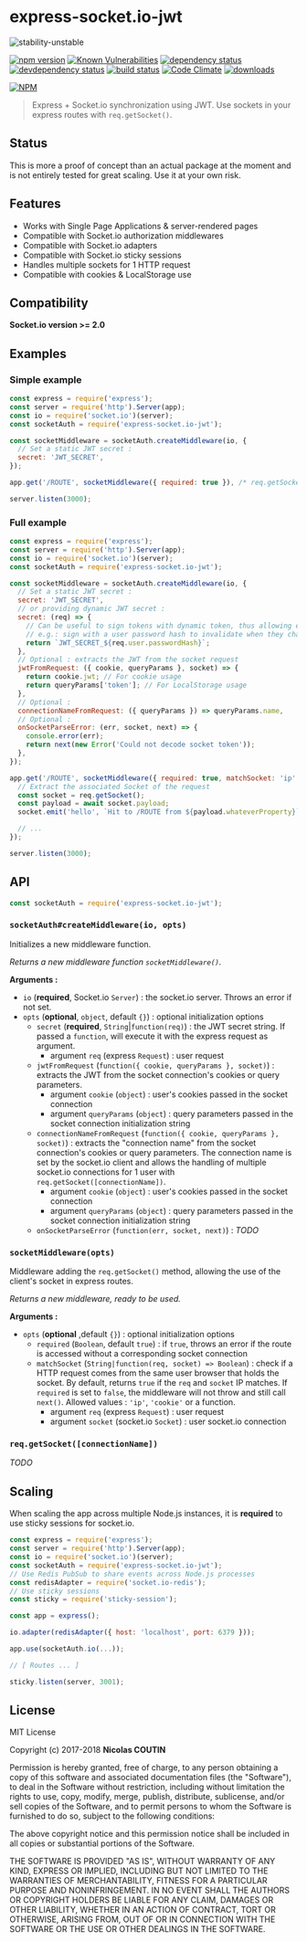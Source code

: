 # express-socket.io-jwt

![stability-unstable](https://img.shields.io/badge/stability-unstable-yellow.svg)

[![npm version][version-badge]][version-url]
[![Known Vulnerabilities][vulnerabilities-badge]][vulnerabilities-url]
[![dependency status][dependency-badge]][dependency-url]
[![devdependency status][devdependency-badge]][devdependency-url]
[![build status][build-badge]][build-url]
[![Code Climate][maintainability-badge]][maintainability-url]
[![downloads][downloads-badge]][downloads-url]

[![NPM][npm-stats-badge]][npm-stats-url]

> Express + Socket.io synchronization using JWT. Use sockets in your express routes with `req.getSocket()`.

## Status

This is more a proof of concept than an actual package at the moment and is not entirely tested for great scaling.
Use it at your own risk.

## Features

* Works with Single Page Applications & server-rendered pages
* Compatible with Socket.io authorization middlewares
* Compatible with Socket.io adapters
* Compatible with Socket.io sticky sessions
* Handles multiple sockets for 1 HTTP request
* Compatible with cookies & LocalStorage use

## Compatibility

**Socket.io version >= 2.0**

## Examples

### Simple example

```javascript
const express = require('express');
const server = require('http').Server(app);
const io = require('socket.io')(server);
const socketAuth = require('express-socket.io-jwt');

const socketMiddleware = socketAuth.createMiddleware(io, {
  // Set a static JWT secret :
  secret: 'JWT_SECRET',
});

app.get('/ROUTE', socketMiddleware({ required: true }), /* req.getSocket() ... */);

server.listen(3000);
```

### Full example

```javascript
const express = require('express');
const server = require('http').Server(app);
const io = require('socket.io')(server);
const socketAuth = require('express-socket.io-jwt');

const socketMiddleware = socketAuth.createMiddleware(io, {
  // Set a static JWT secret :
  secret: 'JWT_SECRET',
  // or providing dynamic JWT secret :
  secret: (req) => {
    // Can be useful to sign tokens with dynamic token, thus allowing easy invalidation.
    // e.g.: sign with a user password hash to invalidate when they change their password
    return `JWT_SECRET_${req.user.passwordHash}`;
  },
  // Optional : extracts the JWT from the socket request
  jwtFromRequest: ({ cookie, queryParams }, socket) => {
    return cookie.jwt; // For cookie usage
    return queryParams['token']; // For LocalStorage usage
  },
  // Optional :
  connectionNameFromRequest: ({ queryParams }) => queryParams.name,
  // Optional :
  onSocketParseError: (err, socket, next) => {
    console.error(err);
    return next(new Error('Could not decode socket token'));
  },
});

app.get('/ROUTE', socketMiddleware({ required: true, matchSocket: 'ip' }), async (req, res, next) => {
  // Extract the associated Socket of the request
  const socket = req.getSocket();
  const payload = await socket.payload;
  socket.emit('hello', `Hit to /ROUTE from ${payload.whateverProperty}`);

  // ...
});

server.listen(3000);
```

## API

```javascript
const socketAuth = require('express-socket.io-jwt');
```

### `socketAuth#createMiddleware(io, opts)`

Initializes a new middleware function.

*Returns a new middleware function `socketMiddleware()`.*

**Arguments :**

* `io` (**required**, Socket.io `Server`) : the socket.io server. Throws an error if not set.
* `opts` (**optional**, `object`, default `{}`) : optional initialization options
  * `secret` (**required**, `String`|`function(req)`) : the JWT secret string. If passed a `function`, will execute it with the express request as argument.
    * argument `req` (express `Request`) : user request
  * `jwtFromRequest` (`function({ cookie, queryParams }, socket)`) : extracts the JWT from the socket connection's cookies or query parameters.
    * argument `cookie` (`object`) : user's cookies passed in the socket connection
    * argument `queryParams` (`object`) : query parameters passed in the socket connection initialization string
  * `connectionNameFromRequest` (`function({ cookie, queryParams }, socket)`) : extracts the "connection name" from the socket connection's cookies or query parameters. The connection name is set by the socket.io client and allows the handling of multiple socket.io connections for 1 user with `req.getSocket([connectionName])`.
    * argument `cookie` (`object`) : user's cookies passed in the socket connection
    * argument `queryParams` (`object`) : query parameters passed in the socket connection initialization string
  * `onSocketParseError` (`function(err, socket, next)`) : *TODO*

### `socketMiddleware(opts)`

Middleware adding the `req.getSocket()` method, allowing the use of the client's socket in express routes.

*Returns a new middleware, ready to be used.*

**Arguments :**

* `opts` (**optional** ,default `{}`) : optional initialization options
  * `required` (`Boolean`, default `true`) : if `true`, throws an error if the route is accessed without a corresponding socket connection
  * `matchSocket` (`String|function(req, socket) => Boolean`) : check if a HTTP request comes from the same user browser that holds the socket. By default, returns `true` if the `req` and `socket` IP matches. If `required` is set to `false`, the middleware will not throw and still call `next()`. Allowed values : `'ip'`, `'cookie'` or a function.
    * argument `req` (express `Request`) : user request
    * argument `socket` (socket.io `Socket`) : user socket.io connection

### `req.getSocket([connectionName])`

*TODO*

## Scaling

When scaling the app across multiple Node.js instances, it is **required** to use sticky sessions for socket.io.

```javascript
const express = require('express');
const server = require('http').Server(app);
const io = require('socket.io')(server);
const socketAuth = require('express-socket.io-jwt');
// Use Redis PubSub to share events across Node.js processes
const redisAdapter = require('socket.io-redis');
// Use sticky sessions
const sticky = require('sticky-session');

const app = express();

io.adapter(redisAdapter({ host: 'localhost', port: 6379 }));

app.use(socketAuth.io(...));

// [ Routes ... ]

sticky.listen(server, 3001);
```

## License

MIT License

Copyright (c) 2017-2018 **Nicolas COUTIN**

Permission is hereby granted, free of charge, to any person obtaining a copy
of this software and associated documentation files (the "Software"), to deal
in the Software without restriction, including without limitation the rights
to use, copy, modify, merge, publish, distribute, sublicense, and/or sell
copies of the Software, and to permit persons to whom the Software is
furnished to do so, subject to the following conditions:

The above copyright notice and this permission notice shall be included in all
copies or substantial portions of the Software.

THE SOFTWARE IS PROVIDED "AS IS", WITHOUT WARRANTY OF ANY KIND, EXPRESS OR
IMPLIED, INCLUDING BUT NOT LIMITED TO THE WARRANTIES OF MERCHANTABILITY,
FITNESS FOR A PARTICULAR PURPOSE AND NONINFRINGEMENT. IN NO EVENT SHALL THE
AUTHORS OR COPYRIGHT HOLDERS BE LIABLE FOR ANY CLAIM, DAMAGES OR OTHER
LIABILITY, WHETHER IN AN ACTION OF CONTRACT, TORT OR OTHERWISE, ARISING FROM,
OUT OF OR IN CONNECTION WITH THE SOFTWARE OR THE USE OR OTHER DEALINGS IN THE
SOFTWARE.

[version-badge]: https://img.shields.io/npm/v/express-socket.io-jwt.svg
[version-url]: https://www.npmjs.com/package/express-socket.io-jwt
[vulnerabilities-badge]: https://snyk.io/test/npm/express-socket.io-jwt/badge.svg
[vulnerabilities-url]: https://snyk.io/test/npm/express-socket.io-jwt
[dependency-badge]: https://david-dm.org/ilshidur/express-socket.io-jwt.svg
[dependency-url]: https://david-dm.org/ilshidur/express-socket.io-jwt
[devdependency-badge]: https://david-dm.org/ilshidur/express-socket.io-jwt/dev-status.svg
[devdependency-url]: https://david-dm.org/ilshidur/express-socket.io-jwt#info=devDependencies
[build-badge]: https://travis-ci.org/Ilshidur/express-socket.io-jwt.svg
[build-url]: https://travis-ci.org/Ilshidur/express-socket.io-jwt
[maintainability-badge]: https://api.codeclimate.com/v1/badges/1a591845db8b23c4cd06/maintainability
[maintainability-url]: https://codeclimate.com/github/Ilshidur/express-socket.io-jwt/maintainability
[downloads-badge]: https://img.shields.io/npm/dt/express-socket.io-jwt.svg
[downloads-url]: https://www.npmjs.com/package/express-socket.io-jwt
[npm-stats-badge]: https://nodei.co/npm/express-socket.io-jwt.png?downloads=true&downloadRank=true
[npm-stats-url]: https://nodei.co/npm/express-socket.io-jwt
